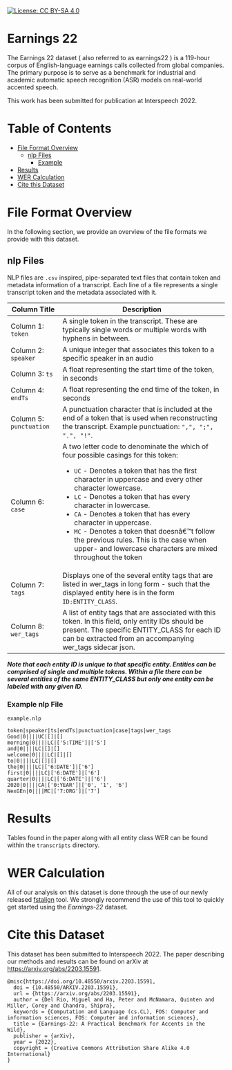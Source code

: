 [![License: CC BY-SA 4.0](https://img.shields.io/badge/License-CC%20BY--SA%204.0-lightgrey.svg)](LICENSE.md)

# Earnings 22

The Earnings 22 dataset ( also referred to as earnings22 ) is a 119-hour corpus of English-language earnings calls collected from global companies. The primary purpose is to serve as a benchmark for industrial and academic automatic speech recognition (ASR) models on real-world accented speech.

This work has been submitted for publication at Interspeech 2022.

# Table of Contents

* [File Format Overview](#file-format-overview)
  + [nlp Files](#nlp-files)
    - [Example](#example-nlp-file)
* [Results](#results)
* [WER Calculation](#wer-calculation)
* [Cite this Dataset](#cite-this-dataset)

# File Format Overview
In the following section, we provide an overview of the file formats we provide with this dataset.

## nlp Files
NLP files are `.csv` inspired, pipe-separated text files that contain token and metadata information of a transcript. Each line of a file represents a single transcript token and the metadata associated with it.

|Column Title|Description
|--|--|
| Column 1: `token` | A single token in the transcript. These are typically single words or multiple words with hyphens in between. |
| Column 2: `speaker` | A unique integer that associates this token to a specific speaker in an audio |
Column 3: `ts`          |     A float representing the start time of the token, in seconds |
Column 4: `endTs`       |     A float representing the end time of the token, in seconds |
Column 5: `punctuation` |     A punctuation character that is included at the end of a token that is used when reconstructing the transcript. Example punctuation: `",", ";", ".", "!"`. |
Column 6: `case`  | A two letter code to denominate the which of four possible casings for this token: <ul><li>`UC` - Denotes a token that has the first character in uppercase and every other character lowercase.</li><li>`LC` - Denotes a token that has every character in lowercase.</li><li>`CA` - Denotes a token that has every character in uppercase.</li><li>`MC` - Denotes a token that doesnâ€™t follow the previous rules. This is the case when upper- and lowercase characters are mixed throughout the token</li></ul> |
Column 7: `tags`        |     Displays one of the several entity tags that are listed in wer_tags in long form - such that the displayed entity here is in the form `ID:ENTITY_CLASS`. |
Column 8: `wer_tags`    |     A list of entity tags that are associated with this token. In this field, only entity IDs should be present. The specific ENTITY_CLASS for each ID can be extracted from an accompanying wer_tags sidecar json. |

_**Note that each entity ID is unique to that specific entity. Entities can be comprised of single and multiple tokens. Within a file there can be several entities of the same ENTITY_CLASS but only one entity can be labeled with any given ID.**_


### Example nlp File
`example.nlp`

```
token|speaker|ts|endTs|punctuation|case|tags|wer_tags
Good|0||||UC|[]|[]
morning|0||||LC|['5:TIME']|['5']
and|0||||LC|[]|[]
welcome|0||||LC|[]|[]
to|0||||LC|[]|[]
the|0||||LC|['6:DATE']|['6']
first|0||||LC|['6:DATE']|['6']
quarter|0||||LC|['6:DATE']|['6']
2020|0||||CA|['0:YEAR']|['0', '1', '6']
NexGEn|0||||MC|['7:ORG']|['7']
```

# Results
Tables found in the paper along with all entity class WER can be found within the `transcripts` directory.

# WER Calculation
All of our analysis on this dataset is done through the use of our newly released [fstalign](https://github.com/revdotcom/fstalign/tree/master) tool. We strongly recommend the use of this tool to quickly get started using the *Earnings-22* dataset.

# Cite this Dataset
This dataset has been submitted to Interspeech 2022.
The paper describing our methods and results can be found on arXiv at https://arxiv.org/abs/2203.15591.
```
@misc{https://doi.org/10.48550/arxiv.2203.15591,
  doi = {10.48550/ARXIV.2203.15591},
  url = {https://arxiv.org/abs/2203.15591},
  author = {Del Rio, Miguel and Ha, Peter and McNamara, Quinten and Miller, Corey and Chandra, Shipra},
  keywords = {Computation and Language (cs.CL), FOS: Computer and information sciences, FOS: Computer and information sciences},
  title = {Earnings-22: A Practical Benchmark for Accents in the Wild},
  publisher = {arXiv},
  year = {2022},
  copyright = {Creative Commons Attribution Share Alike 4.0 International}
}
